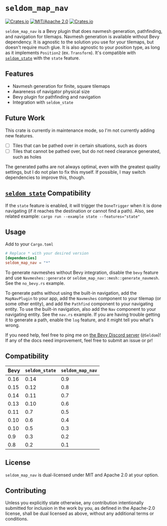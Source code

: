 # `seldom_map_nav`

[![Crates.io](https://img.shields.io/crates/v/seldom_map_nav.svg)](https://crates.io/crates/seldom_map_nav)
[![MIT/Apache 2.0](https://img.shields.io/badge/license-MIT%2FApache-blue.svg)](https://github.com/Seldom-SE/seldom_map_nav#license)
[![Crates.io](https://img.shields.io/crates/d/seldom_map_nav.svg)](https://crates.io/crates/seldom_map_nav)

`seldom_map_nav` is a Bevy plugin that does navmesh generation, pathfinding, and navigation for
tilemaps. Navmesh generation is available without Bevy dependency. It is agnostic to the solution
you use for your tilemaps, but doesn't require much glue. It is also agnostic to your position type,
as long as it implements `Position2` (ex. `Transform`). It's compatible with
[`seldom_state`](https://github.com/Seldom-SE/seldom_state) with the `state` feature.

## Features

- Navmesh generation for finite, square tilemaps
- Awareness of navigator physical size
- Bevy plugin for pathfinding and navigation
- Integration with `seldom_state`

## Future Work

This crate is currently in maintenance mode, so I'm not currently adding new features.

- [ ] Tiles that can be pathed over in certain situations, such as doors
- [ ] Tiles that cannot be pathed over, but do not need clearance generated, such as holes

The generated paths are not always optimal, even with the greatest quality settings,
but I do not plan to fix this myself. If possible, I may switch dependencies to improve this,
though.

## [`seldom_state`](https://github.com/Seldom-SE/seldom_state) Compatibility

If the `state` feature is enabled, it will trigger the `DoneTrigger` when it is done navigating (if
it reaches the destination or cannot find a path).
Also, see related example: `cargo run --example state --features="state"`

## Usage

Add to your `Cargo.toml`

```toml
# Replace * with your desired version
[dependencies]
seldom_map_nav = "*"
```

To generate navmeshes without Bevy integration, disable the `bevy` feature
and use `Navmeshes::generate` or `seldom_map_nav::mesh::generate_navmesh`.
See the `no_bevy.rs` example.

To generate paths without using the built-in navigation, add the `MapNavPlugin` to your app,
add the `Navmeshes` component to your tilemap (or some other entity), and add
the `Pathfind` component to your navigating entity. To use the built-in navigation, also add
the `Nav` component to your navigating entity. See the `nav.rs` example. If you are having trouble
getting it to generate a path, enable the `log` feature, and it might tell you what's wrong.

If you need help, feel free to ping me
on [the Bevy Discord server](https://discord.com/invite/bevy) (`@Seldom`)! If any of the docs
need improvement, feel free to submit an issue or pr!

## Compatibility

| Bevy | `seldom_state` | `seldom_map_nav` |
| ---- | -------------- | ---------------- |
| 0.16 | 0.14           | 0.9              |
| 0.15 | 0.12           | 0.8              |
| 0.14 | 0.11           | 0.7              |
| 0.13 | 0.10           | 0.6              |
| 0.11 | 0.7            | 0.5              |
| 0.10 | 0.6            | 0.4              |
| 0.10 | 0.5            | 0.3              |
| 0.9  | 0.3            | 0.2              |
| 0.8  | 0.2            | 0.1              |

## License

`seldom_map_nav` is dual-licensed under MIT and Apache 2.0 at your option.

## Contributing

Unless you explicitly state otherwise, any contribution intentionally submitted for inclusion
in the work by you, as defined in the Apache-2.0 license, shall be dual licensed as above,
without any additional terms or conditions.
